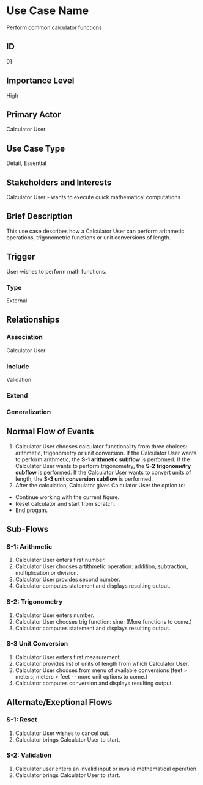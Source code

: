 # Use Case Name
Perform common calculator functions

## ID
01

## Importance Level
High

## Primary Actor
Calculator User

## Use Case Type
Detail, Essential

## Stakeholders and Interests
Calculator User - wants to execute quick mathematical computations

## Brief Description
This use case describes how a Calculator User can perform arithmetic operations, trigonometric functions or unit conversions of length.

## Trigger
User wishes to perform math functions.

### Type
External

## Relationships
### Association
Calculator User
### Include
Validation
### Extend
### Generalization

## Normal Flow of Events
1. Calculator User chooses calculator functionality from three choices: arithmetic, trigonometry or unit conversion.
If the Calculator User wants to perform arithmetic, the **S-1 arithmetic subflow** is performed.
If the Calculator User wants to perform trigonometry, the **S-2 trigonometry subflow** is performed.
If the Calculator User wants to convert units of length, the **S-3 unit conversion subflow** is performed. 
2. After the calculation, Calculator gives Calculator User the option to:
  + Continue working with the current figure.
  + Reset calculator and start from scratch.
  + End progam.

## Sub-Flows
### S-1: Arithmetic
1. Calculator User enters first number. 
2. Calculator User chooses artithmetic operation: addition, subtraction, multiplication or division.
3. Calculator User provides second number.
4. Calculator computes statement and displays resulting output.
  
### S-2: Trigonometry
1. Calculator User enters number. 
2. Calculator User chooses trig function: sine. (More functions to come.)
3. Calculator computes statement and displays resulting output.

### S-3 Unit Conversion
1. Calculator User enters first measurement.
2. Calculator provides list of units of length from which Calculator User.
3. Calculator User chooses from menu of available conversions (feet > meters; meters > feet -- more unit options to come.)
4. Calculator computes conversion and displays resulting output.

## Alternate/Exeptional Flows
### S-1: Reset
1. Calculator User wishes to cancel out.
2. Calculator brings Calculator User to start.
  
### S-2: Validation
1. Calculator user enters an invalid input or invalid methematical operation.
2. Calculator brings Calculator User to start.
